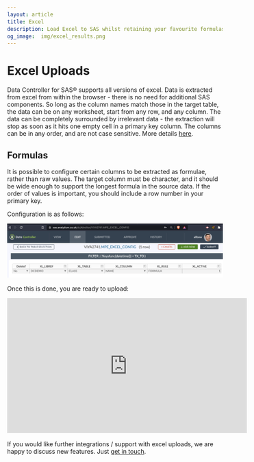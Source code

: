 ```yaml
---
layout: article
title: Excel
description: Load Excel to SAS whilst retaining your favourite formulas! Data can be on any sheet, on any cell, even surrounded by other data.  All versions of Excel supported.
og_image:  img/excel_results.png
---
```


# Excel Uploads

Data Controller for SAS&reg; supports all versions of excel.  Data is extracted from excel from within the browser - there is no need for additional SAS components.  So long as the column names match those in the target table, the data can be on any worksheet, start from any row, and any column.
The data can be completely surrounded by irrelevant data - the extraction will stop as soon as it hits one empty cell in a primary key column.  The columns can be in any order, and are not case sensitive.  More details [here](/dcu-fileupload/#excel-uploads).

## Formulas

It is possible to configure certain columns to be extracted as formulae, rather than raw values.  The target column must be character, and it should be wide enough to support the longest formula in the source data.  If the order of values is important, you should include a row number in your primary key.

Configuration is as follows:

![](img/excel_config_setup.png)

Once this is done, you are ready to upload:

<iframe width="560" height="315" src="https://www.youtube.com/embed/Reg803vI2Ak" title="YouTube video player" frameborder="0" allow="accelerometer; autoplay; clipboard-write; encrypted-media; gyroscope; picture-in-picture" allowfullscreen></iframe>

If you would like further integrations / support with excel uploads, we are happy to discuss new features.  Just [get in touch](https://datacontroller.io/contact).

